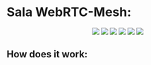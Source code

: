 # Sala WebRTC-Mesh:

<p align="center">
<img src="https://img.shields.io/badge/contributors-1-brightgreen"/>
<img src="https://img.shields.io/badge/backers-1-brightgreen"/>
<img src="https://img.shields.io/badge/version-1.0.0-blue"/>
<img src="https://img.shields.io/amo/stars/dustman"/>
<img src="https://img.shields.io/aur/last-modified/:WebRTC-Mesh"/>
<img src="https://img.shields.io/aur/maintainer/:Ffquenome"/>
</p>




## How does it work:







